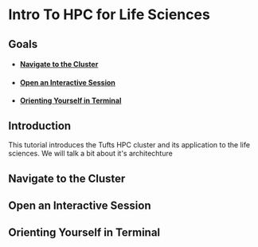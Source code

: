# Intro To HPC for Life Sciences

## Goals 
- #### [Navigate to the Cluster](#navigate-to-the-cluster-1)
- #### [Open an Interactive Session](open-an-interactive-session-1)
- #### [Orienting Yourself in Terminal](orienting-yourself-in-terminal-1)

## Introduction

This tutorial introduces the Tufts HPC cluster and its application to the life sciences. We will talk a bit about it's architechture 

## Navigate to the Cluster

## Open an Interactive Session

## Orienting Yourself in Terminal
